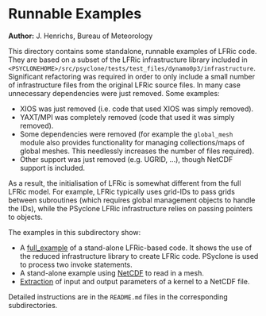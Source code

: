 # Runnable Examples

**Author:** J. Henrichs, Bureau of Meteorology

This directory contains some standalone, runnable examples of LFRic code.
They are based on a subset of the LFRic infrastructure library
included in
``<PSYCLONEHOME>/src/psyclone/tests/test_files/dynamo0p3/infrastructure``.
Significant refactoring was required in order to only include a
small number of infrastructure files from the original LFRic source files.
In many case unnecessary dependencies were just removed. Some examples:
- XIOS was just removed (i.e. code that used XIOS was simply removed).
- YAXT/MPI was completely removed (code that used it was simply removed).
- Some dependencies were removed (for example the ``global_mesh`` module
  also provides functionality for managing collections/maps of 
  global meshes. This needlessly increases the number of files required).
- Other support was just removed (e.g. UGRID, ...), though NetCDF
  support is included.

As a result, the initialisation of LFRic is somewhat different from
the full LFRic model. For example, LFRic typically uses grid-IDs to pass
grids between subroutines (which requires global management objects to handle
the IDs), while the PSyclone LFRic infrastructure relies on passing pointers
to objects.

The examples in this subdirectory show:
- A [full_example](./full_example) of a stand-alone LFRic-based code. It
  shows the use of the reduced infrastructure library to create LFRic code.
  PSyclone is used to process two invoke statements.
- A stand-alone example using [NetCDF](./full_example_netcdf) to read
  in a mesh.
- [Extraction](./full_example_extract) of input and output parameters
  of a kernel to a NetCDF file.

Detailed instructions are in the ``README.md`` files in the corresponding
subdirectories.

<!--
## Licence

-----------------------------------------------------------------------------

BSD 3-Clause License

Copyright (c) 2021-2024, Science and Technology Facilities Council.
All rights reserved.

Redistribution and use in source and binary forms, with or without
modification, are permitted provided that the following conditions are met:

* Redistributions of source code must retain the above copyright notice, this
  list of conditions and the following disclaimer.

* Redistributions in binary form must reproduce the above copyright notice,
  this list of conditions and the following disclaimer in the documentation
  and/or other materials provided with the distribution.

* Neither the name of the copyright holder nor the names of its
  contributors may be used to endorse or promote products derived from
  this software without specific prior written permission.

THIS SOFTWARE IS PROVIDED BY THE COPYRIGHT HOLDERS AND CONTRIBUTORS
"AS IS" AND ANY EXPRESS OR IMPLIED WARRANTIES, INCLUDING, BUT NOT
LIMITED TO, THE IMPLIED WARRANTIES OF MERCHANTABILITY AND FITNESS
FOR A PARTICULAR PURPOSE ARE DISCLAIMED. IN NO EVENT SHALL THE
COPYRIGHT HOLDER OR CONTRIBUTORS BE LIABLE FOR ANY DIRECT, INDIRECT,
INCIDENTAL, SPECIAL, EXEMPLARY, OR CONSEQUENTIAL DAMAGES (INCLUDING,
BUT NOT LIMITED TO, PROCUREMENT OF SUBSTITUTE GOODS OR SERVICES;
LOSS OF USE, DATA, OR PROFITS; OR BUSINESS INTERRUPTION) HOWEVER
CAUSED AND ON ANY THEORY OF LIABILITY, WHETHER IN CONTRACT, STRICT
LIABILITY, OR TORT (INCLUDING NEGLIGENCE OR OTHERWISE) ARISING IN
ANY WAY OUT OF THE USE OF THIS SOFTWARE, EVEN IF ADVISED OF THE
POSSIBILITY OF SUCH DAMAGE.

------------------------------------------------------------------------------
-->
